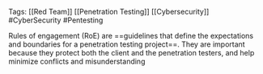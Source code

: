 Tags: [[Red Team]] [[Penetration Testing]] [[Cybersecurity]] #CyberSecurity #Pentesting 

Rules of engagement (RoE) are ==guidelines that define the expectations and boundaries for a penetration testing project==. They are important because they protect both the client and the penetration testers, and help minimize conflicts and misunderstanding